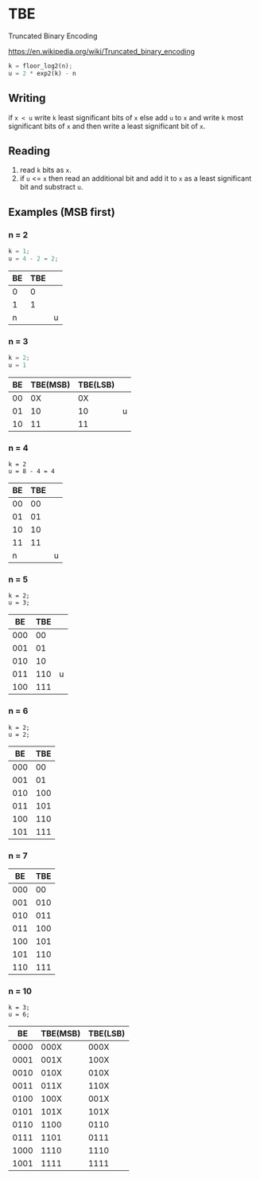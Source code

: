 # TBE

Truncated Binary Encoding

https://en.wikipedia.org/wiki/Truncated_binary_encoding

```rust
k = floor_log2(n);
u = 2 * exp2(k) - n
```

## Writing

if `x < u` write `k` least significant bits of `x` else add `u` to `x` and write `k` most significant bits of `x` and then write a least significant bit of `x`.

## Reading

1. read `k` bits as `x`.
2. if `u` <= `x` then read an additional bit and add it to `x` as a least significant bit and substract `u`.

## Examples (MSB first)

### n = 2

```rust
k = 1;
u = 4 - 2 = 2;
```

BE|TBE| |
--|---|-|
 0|  0| |
 1|  1| |
 n|   |u|

### n = 3

```rust
k = 2;
u = 1
```

BE|TBE(MSB)|TBE(LSB)| |
--|--------|--------|-|
00|      0X|      0X| |
01|      10|      10|u|
10|      11|      11| |

### n = 4

```
k = 2
u = 8 - 4 = 4
```

BE|TBE| |
--|---|-|
00| 00| |
01| 01| |
10| 10| |
11| 11| |
 n|   |u|

### n = 5

```
k = 2;
u = 3;
```

 BE|TBE| |
---|---|-|
000| 00| |
001| 01| |
010| 10| |
011|110|u|
100|111| |

### n = 6

```
k = 2;
u = 2;
```

 BE|TBE|
---|---|
000| 00|
001| 01|
010|100|
011|101|
100|110|
101|111|

### n = 7

 BE|TBE|
---|---|
000| 00|
001|010|
010|011|
011|100|
100|101|
101|110|
110|111|

### n = 10

```
k = 3;
u = 6;
```

  BE|TBE(MSB)|TBE(LSB)|
----|--------|--------|
0000|    000X|    000X|
0001|    001X|    100X|
0010|    010X|    010X|
0011|    011X|    110X|
0100|    100X|    001X|
0101|    101X|    101X|
0110|    1100|    0110|
0111|    1101|    0111|
1000|    1110|    1110|
1001|    1111|    1111|
